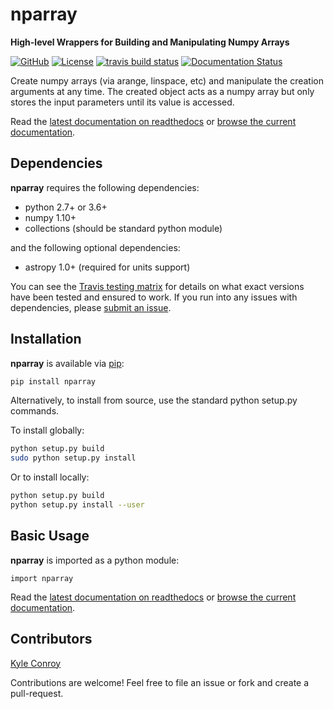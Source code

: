 # nparray

**High-level Wrappers for Building and Manipulating Numpy Arrays**

[![GitHub](https://img.shields.io/badge/github-kecnry%2Fnparray-blue.svg)](https://github.com/kecnry/nparray)
[![License](https://img.shields.io/badge/license-GPL3-blue.svg)](https://github.com/kecnry/nparray/blob/master/LICENSE)
[![travis build status](https://travis-ci.org/kecnry/array.svg?branch=master)](https://travis-ci.org/kecnry/nparray)
[![Documentation Status](https://readthedocs.org/projects/nparray/badge/?version=latest)](https://nparay.readthedocs.io/en/latest/?badge=latest)

Create numpy arrays (via arange, linspace, etc) and manipulate the creation arguments at any time.  The created object acts as a numpy array but only stores the input parameters until its value is accessed.

Read the [latest documentation on readthedocs](https://nparray.readthedocs.io) or [browse the current documentation](./docs/index.md).


## Dependencies

**nparray** requires the following dependencies:

  - python 2.7+ or 3.6+
  - numpy 1.10+
  - collections (should be standard python module)

and the following optional dependencies:

  - astropy 1.0+ (required for units support)

You can see the [Travis testing matrix](https://travis-ci.org/kecnry/nparray) for
details on what exact versions have been tested and ensured to work.  If you run
into any issues with dependencies, please [submit an issue](https://github.com/kecnry/nparray/issues/new).

## Installation

**nparray** is available via [pip](https://pypi.org/project/nparray/):

```sh
pip install nparray
```

Alternatively, to install from source, use the standard python setup.py commands.

To install globally:
```sh
python setup.py build
sudo python setup.py install
```

Or to install locally:
```sh
python setup.py build
python setup.py install --user
```

## Basic Usage

**nparray** is imported as a python module:

```
import nparray
```

Read the [latest documentation on readthedocs](https://nparray.readthedocs.io) or [browse the current documentation](./docs/index.md).

## Contributors

[Kyle Conroy](https://github.com/kecnry)

Contributions are welcome!  Feel free to file an issue or fork and create a pull-request.

